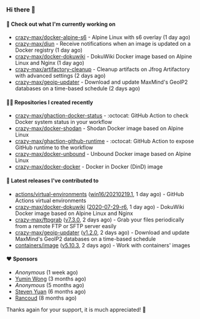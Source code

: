 ### Hi there 👋

#### 👷 Check out what I'm currently working on

- [crazy-max/docker-alpine-s6](https://github.com/crazy-max/docker-alpine-s6) - Alpine Linux with s6 overlay (1 day ago)
- [crazy-max/diun](https://github.com/crazy-max/diun) - Receive notifications when an image is updated on a Docker registry (1 day ago)
- [crazy-max/docker-dokuwiki](https://github.com/crazy-max/docker-dokuwiki) - DokuWiki Docker image based on Alpine Linux and Nginx (1 day ago)
- [crazy-max/artifactory-cleanup](https://github.com/crazy-max/artifactory-cleanup) - Cleanup artifacts on Jfrog Artifactory with advanced settings (2 days ago)
- [crazy-max/geoip-updater](https://github.com/crazy-max/geoip-updater) - Download and update MaxMind&#39;s GeoIP2 databases on a time-based schedule (2 days ago)

#### 👨‍💻 Repositories I created recently

- [crazy-max/ghaction-docker-status](https://github.com/crazy-max/ghaction-docker-status) - :octocat: GitHub Action to check Docker system status in your workflow
- [crazy-max/docker-shodan](https://github.com/crazy-max/docker-shodan) - Shodan Docker image based on Alpine Linux
- [crazy-max/ghaction-github-runtime](https://github.com/crazy-max/ghaction-github-runtime) - :octocat: GitHub Action to expose GitHub runtime to the workflow
- [crazy-max/docker-unbound](https://github.com/crazy-max/docker-unbound) - Unbound Docker image based on Alpine Linux
- [crazy-max/docker-docker](https://github.com/crazy-max/docker-docker) - Docker in Docker (DinD) image

#### 🚀 Latest releases I've contributed to

- [actions/virtual-environments](https://github.com/actions/virtual-environments) ([win16/20210219.1](https://github.com/actions/virtual-environments/releases/tag/win16%2F20210219.1), 1 day ago) - GitHub Actions virtual environments
- [crazy-max/docker-dokuwiki](https://github.com/crazy-max/docker-dokuwiki) ([2020-07-29-r6](https://github.com/crazy-max/docker-dokuwiki/releases/tag/2020-07-29-r6), 1 day ago) - DokuWiki Docker image based on Alpine Linux and Nginx
- [crazy-max/ftpgrab](https://github.com/crazy-max/ftpgrab) ([v7.3.0](https://github.com/crazy-max/ftpgrab/releases/tag/v7.3.0), 2 days ago) - Grab your files periodically from a remote FTP or SFTP server easily
- [crazy-max/geoip-updater](https://github.com/crazy-max/geoip-updater) ([v1.2.0](https://github.com/crazy-max/geoip-updater/releases/tag/v1.2.0), 2 days ago) - Download and update MaxMind&#39;s GeoIP2 databases on a time-based schedule
- [containers/image](https://github.com/containers/image) ([v5.10.3](https://github.com/containers/image/releases/tag/v5.10.3), 2 days ago) - Work with containers&#39; images

#### ❤️ Sponsors
- _Anonymous_ (1 week ago)
- [Yumin Wong](https://github.com/itsbagpack) (3 months ago)
- _Anonymous_ (5 months ago)
- [Steven Yuan](https://github.com/syuan100) (6 months ago)
- [Rancoud](https://github.com/rancoud) (8 months ago)

Thanks again for your support, it is much appreciated! 🙏
